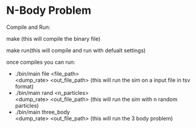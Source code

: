 # N-Body Problem

Compile and Run:

make (this will compile the binary file)

make run(this will compile and run with defualt settings)

once compiles you can run:
- ./bin/main file <file_path> <iterations> <dt> <dump_rate> <out_file_path> (this will run the sim on a input file in tsv format)
- ./bin/main rand <n_particles> <iteration> <dt> <dump_rate> <out_file_path> (this will run the sim with n random particles)
- ./bin/main three_body <iterations> <dt> <dump_rate> <out_file_path> (this will run the 3 body problem)

